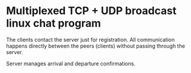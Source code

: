 # Multiplexed TCP + UDP broadcast linux chat program

The clients contact the server just for registration.
All communication happens directly between the peers (clients) without passing through the server.

Server manages arrival and departure confirmations.
